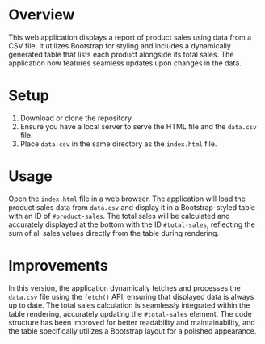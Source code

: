 # Overview
This web application displays a report of product sales using data from a CSV file. It utilizes Bootstrap for styling and includes a dynamically generated table that lists each product alongside its total sales. The application now features seamless updates upon changes in the data.

# Setup
1. Download or clone the repository.
2. Ensure you have a local server to serve the HTML file and the `data.csv` file.
3. Place `data.csv` in the same directory as the `index.html` file.

# Usage
Open the `index.html` file in a web browser. The application will load the product sales data from `data.csv` and display it in a Bootstrap-styled table with an ID of `#product-sales`. The total sales will be calculated and accurately displayed at the bottom with the ID `#total-sales`, reflecting the sum of all sales values directly from the table during rendering.

# Improvements
In this version, the application dynamically fetches and processes the `data.csv` file using the `fetch()` API, ensuring that displayed data is always up to date. The total sales calculation is seamlessly integrated within the table rendering, accurately updating the `#total-sales` element. The code structure has been improved for better readability and maintainability, and the table specifically utilizes a Bootstrap layout for a polished appearance.